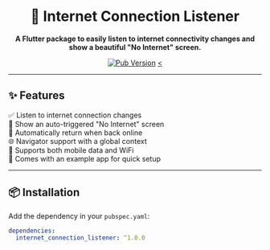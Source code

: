 <h1 align="center">📶 Internet Connection Listener</h1>

<p align="center">
  <b>A Flutter package to easily listen to internet connectivity changes and show a beautiful "No Internet" screen.</b>
</p>

<p align="center">
  <a href="https://pub.dev/packages/internet_connection_listener"><img src="https://img.shields.io/pub/v/internet_connection_listener?color=blue&label=pub.dev&logo=dart" alt="Pub Version"></a>
  <a href="https://github.com/zamizayn/internet_listener"><</a>
</p>

---

## ✨ Features

✅ Listen to internet connection changes  
🚫 Show an auto-triggered "No Internet" screen  
🔁 Automatically return when back online  
🌐 Navigator support with a global context  
📱 Supports both mobile data and WiFi  
🧪 Comes with an example app for quick setup

---

## 📦 Installation

Add the dependency in your `pubspec.yaml`:

```yaml
dependencies:
  internet_connection_listener: ^1.0.0
